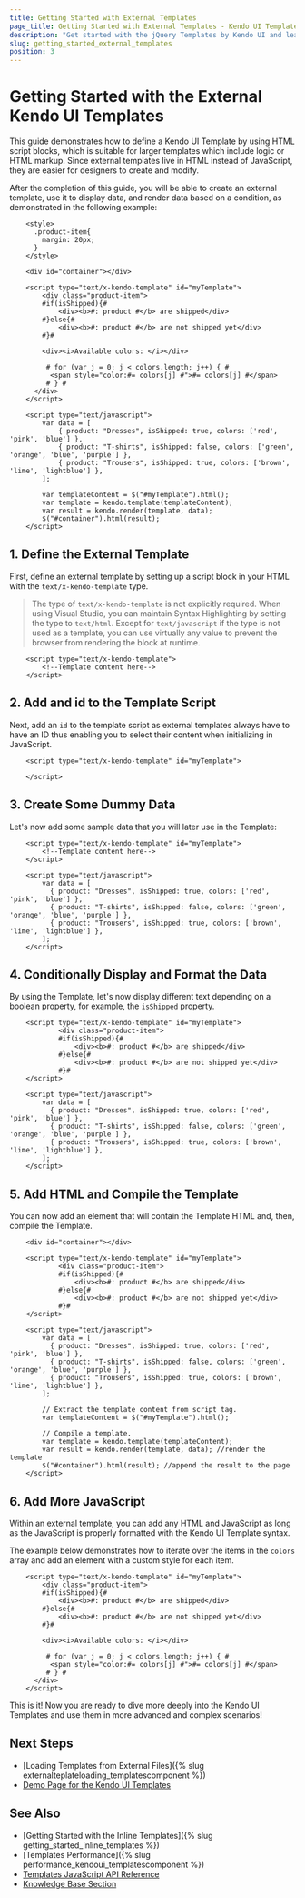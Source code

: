 ```yaml
---
title: Getting Started with External Templates 
page_title: Getting Started with External Templates - Kendo UI Templates
description: "Get started with the jQuery Templates by Kendo UI and learn how to create an external template, use it to display data, and render data based on a condition."
slug: getting_started_external_templates
position: 3
---
```


# Getting Started with the External Kendo UI Templates

This guide demonstrates how to define a Kendo UI Template by using HTML script blocks, which is suitable for larger templates which include logic or HTML markup. Since external templates live in HTML instead of JavaScript, they are easier for designers to create and modify.

After the completion of this guide, you will be able to create an external template, use it to display data, and render data based on a condition, as demonstrated in the following example:

```dojo
    <style>
      .product-item{
        margin: 20px;
      }
    </style>
    
    <div id="container"></div>

    <script type="text/x-kendo-template" id="myTemplate">
    	<div class="product-item">
        #if(isShipped){#
            <div><b>#: product #</b> are shipped</div>
        #}else{#
            <div><b>#: product #</b> are not shipped yet</div>
        #}#

        <div><i>Available colors: </i></div>

         # for (var j = 0; j < colors.length; j++) { #
          <span style="color:#= colors[j] #">#= colors[j] #</span>
         # } #
      </div>
    </script>

    <script type="text/javascript">
		var data = [
		    { product: "Dresses", isShipped: true, colors: ['red', 'pink', 'blue'] },
			{ product: "T-shirts", isShipped: false, colors: ['green', 'orange', 'blue', 'purple'] },
			{ product: "Trousers", isShipped: true, colors: ['brown', 'lime', 'lightblue'] },
		];

		var templateContent = $("#myTemplate").html();
		var template = kendo.template(templateContent);	
		var result = kendo.render(template, data); 		
		$("#container").html(result); 
    </script>
```

## 1. Define the External Template

First, define an external template by setting up a script block in your HTML with the `text/x-kendo-template` type. 

> The type of `text/x-kendo-template` is not explicitly required. When using Visual Studio, you can maintain Syntax Highlighting by setting the type to `text/html`. Except for `text/javascript` if the type is not used as a template, you can use virtually any value to prevent the browser from rendering the block at runtime.

```
    <script type="text/x-kendo-template">
        <!--Template content here-->
    </script>
```

## 2. Add and id to the Template Script 

Next, add an `id` to the template script as external templates always have to have an ID thus enabling you to select their content when initializing in JavaScript.

```
    <script type="text/x-kendo-template" id="myTemplate">
        
    </script>
```

## 3. Create Some Dummy Data

Let's now add some sample data that you will later use in the Template:

```
    <script type="text/x-kendo-template" id="myTemplate">
        <!--Template content here-->
    </script>

    <script type="text/javascript">        
        var data = [
          { product: "Dresses", isShipped: true, colors: ['red', 'pink', 'blue'] },
          { product: "T-shirts", isShipped: false, colors: ['green', 'orange', 'blue', 'purple'] },
          { product: "Trousers", isShipped: true, colors: ['brown', 'lime', 'lightblue'] },
        ];
    </script>
```

## 4. Conditionally Display and Format the Data  

By using the Template, let's now display different text depending on a boolean property, for example, the `isShipped` property.

```
    <script type="text/x-kendo-template" id="myTemplate">
        	<div class="product-item">
            #if(isShipped){#
                <div><b>#: product #</b> are shipped</div>
            #}else{#
                <div><b>#: product #</b> are not shipped yet</div>
            #}#
    </script>

    <script type="text/javascript">        
        var data = [
          { product: "Dresses", isShipped: true, colors: ['red', 'pink', 'blue'] },
          { product: "T-shirts", isShipped: false, colors: ['green', 'orange', 'blue', 'purple'] },
          { product: "Trousers", isShipped: true, colors: ['brown', 'lime', 'lightblue'] },
        ];
    </script>
```

## 5. Add HTML and Compile the Template

You can now add an element that will contain the Template HTML and, then, compile the Template.

```
    <div id="container"></div>

    <script type="text/x-kendo-template" id="myTemplate">
        	<div class="product-item">
            #if(isShipped){#
                <div><b>#: product #</b> are shipped</div>
            #}else{#
                <div><b>#: product #</b> are not shipped yet</div>
            #}#
    </script>

    <script type="text/javascript">        
        var data = [
          { product: "Dresses", isShipped: true, colors: ['red', 'pink', 'blue'] },
          { product: "T-shirts", isShipped: false, colors: ['green', 'orange', 'blue', 'purple'] },
          { product: "Trousers", isShipped: true, colors: ['brown', 'lime', 'lightblue'] },
        ];

        // Extract the template content from script tag.
        var templateContent = $("#myTemplate").html();

        // Compile a template.
		var template = kendo.template(templateContent);				
		var result = kendo.render(template, data); //render the template			
		$("#container").html(result); //append the result to the page
    </script>
```

## 6. Add More JavaScript

Within an external template, you can add any HTML and JavaScript as long as the JavaScript is properly formatted with the Kendo UI Template syntax.

The example below demonstrates how to iterate over the items in the `colors` array and add an element with a custom style for each item.

```
    <script type="text/x-kendo-template" id="myTemplate">
    	<div class="product-item">
        #if(isShipped){#
            <div><b>#: product #</b> are shipped</div>
        #}else{#
            <div><b>#: product #</b> are not shipped yet</div>
        #}#

        <div><i>Available colors: </i></div>

         # for (var j = 0; j < colors.length; j++) { #
          <span style="color:#= colors[j] #">#= colors[j] #</span>
         # } #
      </div>
    </script>
```

This is it! Now you are ready to dive more deeply into the Kendo UI Templates and use them in more advanced and complex scenarios!

## Next Steps

* [Loading Templates from External Files]({% slug externalteplateloading_templatescomponent %})
* [Demo Page for the Kendo UI Templates](https://demos.telerik.com/kendo-ui/templates/index)

## See Also

* [Getting Started with the Inline Templates]({% slug getting_started_inline_templates %})
* [Templates Performance]({% slug performance_kendoui_templatescomponent %})
* [Templates JavaScript API Reference](/api/javascript/kendo/methods/template)
* [Knowledge Base Section](/knowledge-base)



